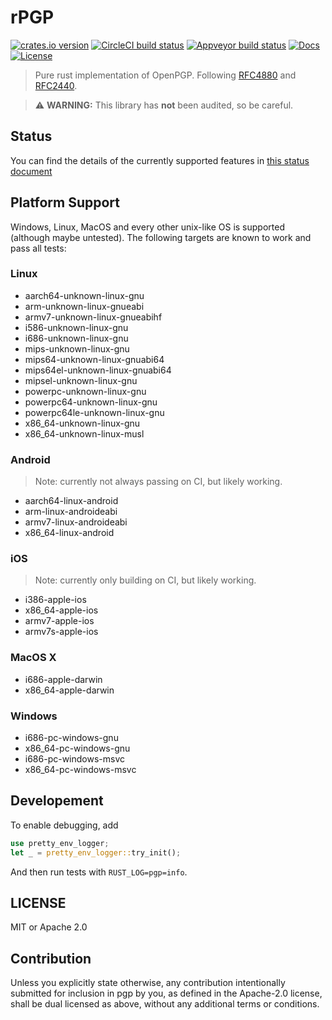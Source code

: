 # rPGP

[![crates.io version][crate-shield]][crate] [![CircleCI build status][circle-shield]][circle] [![Appveyor build status][appveyor-shield]][appveyor] [![Docs][docs-shield]][docs] [![License][license-shield]][license]

> Pure rust implementation of OpenPGP. Following [RFC4880](https://tools.ietf.org/html/rfc4880.html) and [RFC2440](https://tools.ietf.org/html/rfc2440).



> ⚠️ **WARNING:** This library has **not** been audited, so be careful.



## Status

You can find the details of the currently supported features in [this status document](STATUS.md)




## Platform Support

Windows, Linux, MacOS and every other unix-like OS is supported (although maybe
untested). The following targets are known to work and pass all tests:

### Linux

* aarch64-unknown-linux-gnu
* arm-unknown-linux-gnueabi
* armv7-unknown-linux-gnueabihf
* i586-unknown-linux-gnu
* i686-unknown-linux-gnu
* mips-unknown-linux-gnu
* mips64-unknown-linux-gnuabi64
* mips64el-unknown-linux-gnuabi64
* mipsel-unknown-linux-gnu
* powerpc-unknown-linux-gnu
* powerpc64-unknown-linux-gnu
* powerpc64le-unknown-linux-gnu
* x86_64-unknown-linux-gnu
* x86_64-unknown-linux-musl

### Android

> Note: currently not always passing on CI, but likely working.

* aarch64-linux-android
* arm-linux-androideabi
* armv7-linux-androideabi
* x86_64-linux-android

### iOS

> Note: currently only building on CI, but likely working.

* i386-apple-ios
* x86_64-apple-ios
* armv7-apple-ios
* armv7s-apple-ios

### MacOS X

* i686-apple-darwin
* x86_64-apple-darwin

### Windows

* i686-pc-windows-gnu
* x86_64-pc-windows-gnu
* i686-pc-windows-msvc
* x86_64-pc-windows-msvc

## Developement

To enable debugging, add

```rust
use pretty_env_logger;
let _ = pretty_env_logger::try_init();
```

And then run tests with `RUST_LOG=pgp=info`.

## LICENSE

MIT or Apache 2.0

## Contribution

Unless you explicitly state otherwise, any contribution intentionally submitted
for inclusion in pgp by you, as defined in the Apache-2.0 license, shall be
dual licensed as above, without any additional terms or conditions.

[circle-shield]: https://img.shields.io/circleci/project/github/dignifiedquire/rpgp/master.svg?style=flat-square
[circle]: https://circleci.com/gh/dignifiedquire/rpgp/
[appveyor-shield]: https://ci.appveyor.com/api/projects/status/99y4f73itv7yvt93/branch/master?style=flat-square
[appveyor]: https://ci.appveyor.com/project/dignifiedquire/pgp/branch/master
[docs-shield]: https://img.shields.io/badge/docs-online-blue.svg?style=flat-square
[docs]: https://docs.rs/crate/pgp/
[license-shield]: https://img.shields.io/badge/License-MIT%2FApache2.0-green.svg?style=flat-square
[license]: https://github.com/dignifiedquire/rpgp/blob/master/LICENSE.md
[crate-shield]: https://img.shields.io/crates/v/pgp.svg?style=flat-square
[crate]: https://crates.io/crates/pgp
